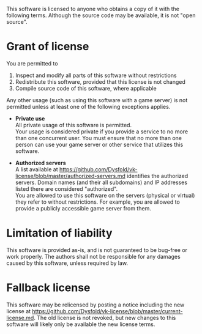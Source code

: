 This software is licensed to anyone who obtains a copy of it with
the following terms. Although the source code may be available, it is
not "open source".

# Grant of license
You are permitted to
1) Inspect and modify all parts of this software without restrictions
2) Redistribute this software, provided that this license is not changed
3) Compile source code of this software, where applicable

Any other usage (such as using this software with a game server) is not
permitted unless at least one of the following exceptions applies.

- **Private use** \
    All private usage of this software is permitted. \
    Your usage is considered private if you provide a service to no more
    than one concurrent user. You must ensure that no more than one person
    can use your game server or other service that utilizes this software.

- **Authorized servers** \
    A list available at
    https://github.com/Dysfold/vk-license/blob/master/authorized-servers.md
    identifies the authorized servers. Domain names
    (and their all subdomains) and IP addresses listed there are considered
    "authorized". \
    You are allowed to use this software on the servers (physical or virtual)
    they refer to without restrictions. For example, you are allowed to provide
    a publicly accessible game server from them.

# Limitation of liability
This software is provided as-is, and is not guaranteed to be
bug-free or work properly. The authors shall not be responsible for
any damages caused by this software, unless required by law.

# Fallback license
This software may be relicensed by posting a notice including the new license
at https://github.com/Dysfold/vk-license/blob/master/current-license.md.
The old license is not revoked, but new changes to this software will
likely only be available the new license terms.
